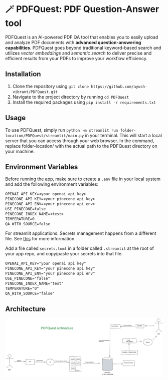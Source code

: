 # 🪄 PDFQuest: PDF Question-Answer tool

PDFQuest is an AI-powered PDF QA tool that enables you to easily upload and analyze PDF documents with **advanced question-answering capabilities**. PDFQuest goes beyond traditional keyword-based search and utilizes *vector embeddings* and *semantic search* to deliver precise and efficient results from your PDFs to improve your workflow efficiency.

## Installation

1. Clone the repository using `git clone https://github.com/ayush-vibrant/PDFQuest.git`
2. Navigate to the project directory by running `cd PDFQuest`
3. Install the required packages using `pip install -r requirements.txt`

## Usage

To use PDFQuest, simply run `python -m streamlit run folder-location/PDFQuest/streamlit/main.py` in your terminal. This will start a local server that you can access through your web browser.
In the command, replace folder-location/ with the actual path to the PDFQuest directory on your machine.



## Environment Variables

Before running the app, make sure to create a `.env` file in your local system and add the following environment variables:

```
OPENAI_API_KEY=<your openai api key>
PINECONE_API_KEY=<your pinecone api key>
PINECONE_API_ENV=<your pinecone api env>
USE_PINECONE=false
PINECONE_INDEX_NAME=<test>
TEMPERATURE=0
QA_WITH_SOURCE=false
```


For streamlit applications. Secrets management happens from a different file. See [this](https://docs.streamlit.io/streamlit-community-cloud/get-started/deploy-an-app/connect-to-data-sources/secrets-management) for more information.

Add a file called `secrets.toml` in a folder called `.streamlit` at the root of your app repo, and copy/paste your secrets into that file.
```
OPENAI_API_KEY="your openai api key"
PINECONE_API_KEY="your pinecone api key"
PINECONE_API_ENV="your pinecone api env"
USE_PINECONE="false"
PINECONE_INDEX_NAME="test"
TEMPERATURE="0"
QA_WITH_SOURCE="false"
```

## Architecture
![My Image](images/PDFQuest.png "PDFQuest Architecture")


